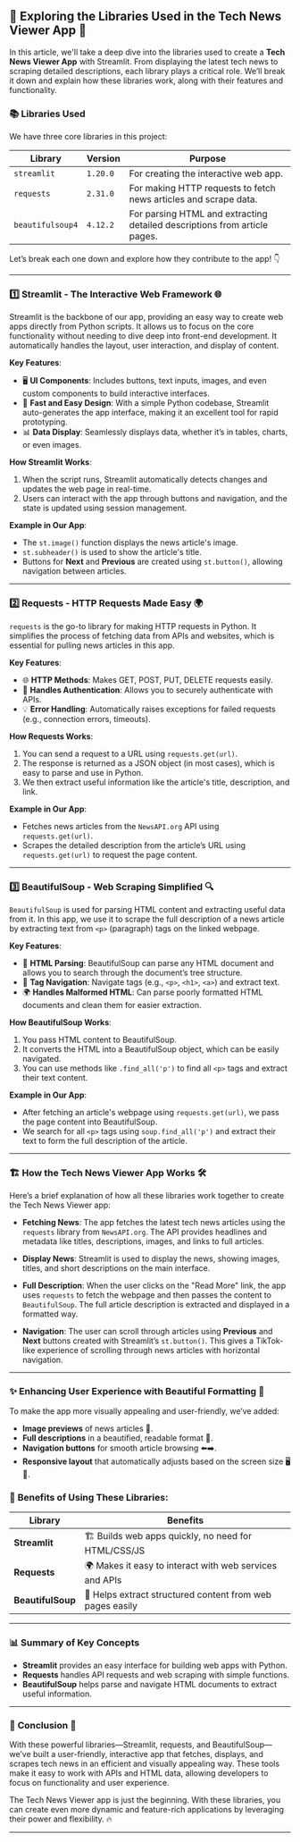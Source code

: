 ## 🚀 **Exploring the Libraries Used in the Tech News Viewer App** 📱

In this article, we'll take a deep dive into the libraries used to create a **Tech News Viewer App** with Streamlit. From displaying the latest tech news to scraping detailed descriptions, each library plays a critical role. We’ll break it down and explain how these libraries work, along with their features and functionality.

### 📚 **Libraries Used**

We have three core libraries in this project:

| Library          | Version        | Purpose                                                      |
|------------------|----------------|--------------------------------------------------------------|
| `streamlit`      | `1.20.0`       | For creating the interactive web app.                         |
| `requests`       | `2.31.0`       | For making HTTP requests to fetch news articles and scrape data. |
| `beautifulsoup4` | `4.12.2`       | For parsing HTML and extracting detailed descriptions from article pages. |

Let’s break each one down and explore how they contribute to the app! 👇

---

### 1️⃣ **Streamlit** - The Interactive Web Framework 🌐

Streamlit is the backbone of our app, providing an easy way to create web apps directly from Python scripts. It allows us to focus on the core functionality without needing to dive deep into front-end development. It automatically handles the layout, user interaction, and display of content.

**Key Features**:
- 🖥️ **UI Components**: Includes buttons, text inputs, images, and even custom components to build interactive interfaces.
- 🎨 **Fast and Easy Design**: With a simple Python codebase, Streamlit auto-generates the app interface, making it an excellent tool for rapid prototyping.
- 📊 **Data Display**: Seamlessly displays data, whether it’s in tables, charts, or even images.

**How Streamlit Works**:
1. When the script runs, Streamlit automatically detects changes and updates the web page in real-time.
2. Users can interact with the app through buttons and navigation, and the state is updated using session management.

**Example in Our App**:
- The `st.image()` function displays the news article's image.
- `st.subheader()` is used to show the article's title.
- Buttons for **Next** and **Previous** are created using `st.button()`, allowing navigation between articles.

---

### 2️⃣ **Requests** - HTTP Requests Made Easy 🌍

`requests` is the go-to library for making HTTP requests in Python. It simplifies the process of fetching data from APIs and websites, which is essential for pulling news articles in this app. 

**Key Features**:
- 🌐 **HTTP Methods**: Makes GET, POST, PUT, DELETE requests easily.
- 🔐 **Handles Authentication**: Allows you to securely authenticate with APIs.
- 💡 **Error Handling**: Automatically raises exceptions for failed requests (e.g., connection errors, timeouts).

**How Requests Works**:
1. You can send a request to a URL using `requests.get(url)`.
2. The response is returned as a JSON object (in most cases), which is easy to parse and use in Python.
3. We then extract useful information like the article's title, description, and link.

**Example in Our App**:
- Fetches news articles from the `NewsAPI.org` API using `requests.get(url)`.
- Scrapes the detailed description from the article’s URL using `requests.get(url)` to request the page content.

---

### 3️⃣ **BeautifulSoup** - Web Scraping Simplified 🔍

`BeautifulSoup` is used for parsing HTML content and extracting useful data from it. In this app, we use it to scrape the full description of a news article by extracting text from `<p>` (paragraph) tags on the linked webpage.

**Key Features**:
- 🧩 **HTML Parsing**: BeautifulSoup can parse any HTML document and allows you to search through the document’s tree structure.
- 🔄 **Tag Navigation**: Navigate tags (e.g., `<p>`, `<h1>`, `<a>`) and extract text.
- 🌍 **Handles Malformed HTML**: Can parse poorly formatted HTML documents and clean them for easier extraction.

**How BeautifulSoup Works**:
1. You pass HTML content to BeautifulSoup.
2. It converts the HTML into a BeautifulSoup object, which can be easily navigated.
3. You can use methods like `.find_all('p')` to find all `<p>` tags and extract their text content.

**Example in Our App**:
- After fetching an article's webpage using `requests.get(url)`, we pass the page content into BeautifulSoup.
- We search for all `<p>` tags using `soup.find_all('p')` and extract their text to form the full description of the article.

---

### 🏗️ **How the Tech News Viewer App Works** 🛠️

Here’s a brief explanation of how all these libraries work together to create the Tech News Viewer app:

- **Fetching News**: The app fetches the latest tech news articles using the `requests` library from `NewsAPI.org`. The API provides headlines and metadata like titles, descriptions, images, and links to full articles.
  
- **Display News**: Streamlit is used to display the news, showing images, titles, and short descriptions on the main interface. 

- **Full Description**: When the user clicks on the "Read More" link, the app uses `requests` to fetch the webpage and then passes the content to `BeautifulSoup`. The full article description is extracted and displayed in a formatted way.

- **Navigation**: The user can scroll through articles using **Previous** and **Next** buttons created with Streamlit’s `st.button()`. This gives a TikTok-like experience of scrolling through news articles with horizontal navigation.

---

### ✨ **Enhancing User Experience with Beautiful Formatting** 💅

To make the app more visually appealing and user-friendly, we’ve added:
- **Image previews** of news articles 🌄.
- **Full descriptions** in a beautified, readable format 📜.
- **Navigation buttons** for smooth article browsing ⬅️➡️.
- **Responsive layout** that automatically adjusts based on the screen size 🖥️📱.

### 🔑 **Benefits of Using These Libraries**:

| Library        | Benefits                                                   |
|----------------|------------------------------------------------------------|
| **Streamlit**  | 🏗️ Builds web apps quickly, no need for HTML/CSS/JS        |
| **Requests**   | 🌍 Makes it easy to interact with web services and APIs    |
| **BeautifulSoup** | 🧰 Helps extract structured content from web pages easily |

---

### 📊 **Summary of Key Concepts**

- **Streamlit** provides an easy interface for building web apps with Python. 
- **Requests** handles API requests and web scraping with simple functions.
- **BeautifulSoup** helps parse and navigate HTML documents to extract useful information.

---

### 🎯 **Conclusion** 🏁

With these powerful libraries—Streamlit, requests, and BeautifulSoup—we’ve built a user-friendly, interactive app that fetches, displays, and scrapes tech news in an efficient and visually appealing way. These tools make it easy to work with APIs and HTML data, allowing developers to focus on functionality and user experience.

The Tech News Viewer app is just the beginning. With these libraries, you can create even more dynamic and feature-rich applications by leveraging their power and flexibility. 🔥

---

